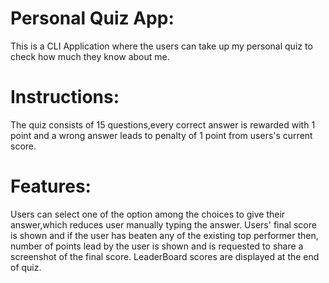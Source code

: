 # Personal Quiz App:
This is a CLI Application where the users can take up my personal quiz to check how much they know about me.

# Instructions:
The quiz consists of 15 questions,every correct answer is rewarded with 1 point and a wrong answer leads to penalty of 1 point from users's current score.

# Features:
Users can select one of the option among the choices to give their answer,which reduces user manually typing the answer.
Users' final score is shown and if the user has beaten any of the existing top performer then, number of points lead by the user is shown and is requested to share a screenshot of the final score.
LeaderBoard scores are displayed at the end of quiz.